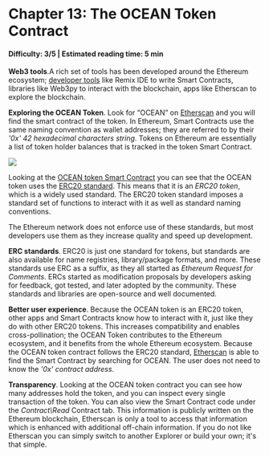 # Chapter 13: The OCEAN Token Contract

#### Difficulty: **3/5** \| Estimated reading time: **5 min**

<dialog character="jellyfish">Let's now use your equipment to observe those beautiful new species we've discovered down here.</dialog>

**Web3 tools**.A rich set of tools has been developed around the Ethereum ecosystem; [developer tools](https://github.com/ConsenSys/ethereum-developer-tools-list) like Remix IDE to write Smart Contracts, libraries like Web3py to interact with the blockchain, apps like Etherscan to explore the blockchain.

**Exploring the OCEAN Token**. Look for “OCEAN” on <a href="https://etherscan.io" target="_blank" > Etherscan</a> and you will find the smart contract of the token. In Ethereum, Smart Contracts use the same naming convention as wallet addresses; they are referred to by their *'0x' 42 hexadecimal characters string*. Tokens on Ethereum are essentially a list of token holder balances that is tracked in the token Smart Contract.

<img src="/images/chapter10_0.png" />

Looking at the [OCEAN token Smart Contract](https://etherscan.io/token/0x967da4048cD07aB37855c090aAF366e4ce1b9F48) you can see that the OCEAN token uses the [ERC20 standard](https://github.com/OpenZeppelin/openzeppelin-contracts/blob/master/contracts/token/ERC20/IERC20.sol). This means that it is an *ERC20 token*, which is a widely used standard. The ERC20 token standard imposes a standard set of functions to interact with it as well as standard naming conventions.

The Ethereum network does not enforce use of these standards, but most developers use them as they increase quality and speed up development.

**ERC standards**.  ERC20 is just one standard for tokens, but standards are also available for name registries, library/package formats, and more. These standards use ERC as a suffix, as they all started as *Ethereum Request for Comments*. ERCs started as modification proposals by developers asking for feedback, got tested, and later adopted by the community. These standards and libraries are open-source and well documented.

**Better user experience**. Because the OCEAN token is an ERC20 token, other apps and Smart Contracts know how to interact with it, just like they do with other ERC20 tokens. This increases compatibility and enables cross-pollination; the OCEAN Token contributes to the Ethereum ecosystem, and it benefits from the whole Ethereum ecosystem.
Because the OCEAN token contract follows the ERC20 standard, [Etherscan](https://etherscan.io/) is able to find the Smart Contract by searching for OCEAN. The user does not need to know the *'0x' contract address*.

**Transparency**. Looking at the OCEAN token contract you can see how many addresses hold the token, and you can inspect every single transaction of the token. You can also view the Smart Contract code under the *Contract\Read* Contract tab. This information is publicly written on the Ethereum blockchain, Etherscan is only a tool to access that information which is enhanced with additional off-chain information. If you do not like Etherscan you can simply switch to another Explorer or build your own; it's that simple.

